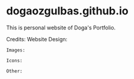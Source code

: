 # dogaozgulbas.github.io
This is personal website of Doga's Portfolio.


Credits:
	Website Design:


	Images:

	Icons:

	Other:
